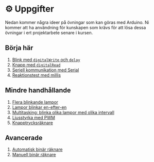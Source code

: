 # ⚙️ Uppgifter

Nedan kommer några ideer på övningar som kan göras med Arduino. Ni kommer att ha
användning för kunskapen som krävs för att lösa dessa övningar i ert projektarbete senare
i kursen.

## Börja här

1. [Blink med `digitalWrite` och `delay`](blink-digitalwrite-delay.md)
2. [Knapp med `digitalRead`](knapp-digitalread.md)
3. [Seriell kommunikation med Serial](seriell-kommunikation-serial.md)
4. [Reaktionstest med millis](reaktionstest-millis.md)

## Mindre handhållande

1. [Flera blinkande lampor](simultan-lampor.md)
2. [Lampor blinkar en-efter-en](mask-lampor.md)
3. [Multitasking: blinka olika lampor med olika intervall](multitasking-lampor.md)
4. [Ljusstyrka med PWM](pwm-lampor.md)
5. [Knapptrycksräknare](enpulsning.md)

## Avancerade

1. [Automatisk binär räknare](auto-binar-raknare.md)
2. [Manuell binär räknare](manuell-binar-raknare.md)
